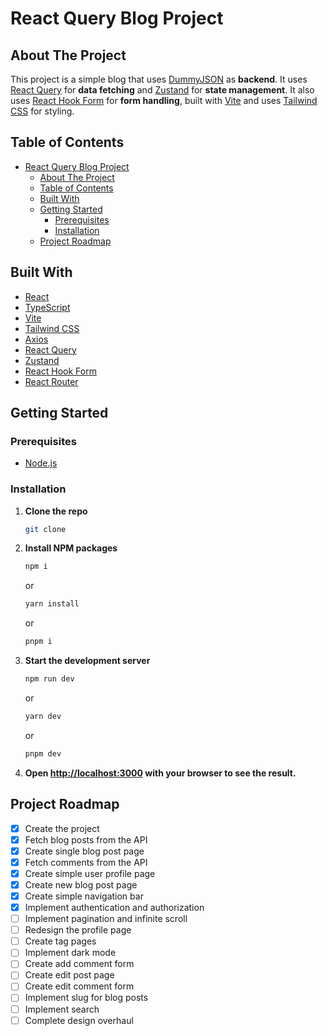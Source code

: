 # React Query Blog Project

## About The Project

This project is a simple blog that uses [DummyJSON](https://dummyjson.com/) as **backend**. It uses [React Query](https://react-query.tanstack.com/) for **data fetching** and [Zustand](https://zustand.surge.sh/) for **state management**. It also uses [React Hook Form](https://react-hook-form.com/) for **form handling**, built with [Vite](https://vitejs.dev/) and uses [Tailwind CSS](https://tailwindcss.com/) for styling.

## Table of Contents

- [React Query Blog Project](#react-query-blog-project)
  - [About The Project](#about-the-project)
  - [Table of Contents](#table-of-contents)
  - [Built With](#built-with)
  - [Getting Started](#getting-started)
    - [Prerequisites](#prerequisites)
    - [Installation](#installation)
  - [Project Roadmap](#project-roadmap)

## Built With

- [React](https://reactjs.org/)
- [TypeScript](https://www.typescriptlang.org/)
- [Vite](https://vitejs.dev/)
- [Tailwind CSS](https://tailwindcss.com/)
- [Axios](https://axios-http.com/)
- [React Query](https://react-query.tanstack.com/)
- [Zustand](https://zustand.surge.sh/)
- [React Hook Form](https://react-hook-form.com/)
- [React Router](https://reactrouter.com/)

## Getting Started

### Prerequisites

- [Node.js](https://nodejs.org/en/)

### Installation

1. **Clone the repo**

    ```sh
    git clone
    ```

2. **Install NPM packages**

    ```sh
    npm i
    ```

    or

    ```sh
    yarn install
    ```

    or

    ```sh
    pnpm i
    ```

3. **Start the development server**

    ```sh
    npm run dev
    ```

    or

    ```sh
    yarn dev
    ```

    or

    ```sh
    pnpm dev
    ```

4. **Open [http://localhost:3000](http://localhost:3000) with your browser to see the result.**

## Project Roadmap

- [x] Create the project
- [x] Fetch blog posts from the API
- [x] Create single blog post page
- [x] Fetch comments from the API
- [x] Create simple user profile page
- [x] Create new blog post page
- [x] Create simple navigation bar
- [x] Implement authentication and authorization
- [ ] Implement pagination and infinite scroll
- [ ] Redesign the profile page
- [ ] Create tag pages
- [ ] Implement dark mode
- [ ] Create add comment form
- [ ] Create edit post page
- [ ] Create edit comment form
- [ ] Implement slug for blog posts
- [ ] Implement search
- [ ] Complete design overhaul
